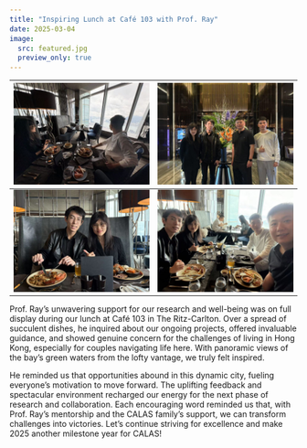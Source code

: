 ```yaml
---
title: "Inspiring Lunch at Café 103 with Prof. Ray"
date: 2025-03-04
image:
  src: featured.jpg
  preview_only: true
---
```


<!--more-->

| ![](image1.jpg) | ![](image2.jpg) |
|-----------------|-----------------|
| ![](image3.jpg) | ![](image4.jpg) |

Prof. Ray’s unwavering support for our research and well-being was on full display during our lunch at Café 103 in The Ritz-Carlton. Over a spread of succulent dishes, he inquired about our ongoing projects, offered invaluable guidance, and showed genuine concern for the challenges of living in Hong Kong, especially for couples navigating life here. With panoramic views of the bay’s green waters from the lofty vantage, we truly felt inspired.

He reminded us that opportunities abound in this dynamic city, fueling everyone’s motivation to move forward. The uplifting feedback and spectacular environment recharged our energy for the next phase of research and collaboration. Each encouraging word reminded us that, with Prof. Ray’s mentorship and the CALAS family’s support, we can transform challenges into victories. Let’s continue striving for excellence and make 2025 another milestone year for CALAS!